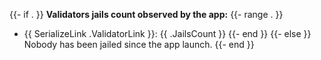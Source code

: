 {{- if . }}
**Validators jails count observed by the app:**
{{- range . }}
- {{ SerializeLink .ValidatorLink }}: {{ .JailsCount }}
{{- end }}
{{- else }}
Nobody has been jailed since the app launch.
{{- end }}